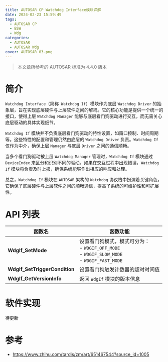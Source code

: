 ```yaml
---
title: AUTOSAR CP Watchdog Interface模块详解
date: 2024-02-23 15:59:49
tags:
  - AUTOSAR CP
  - BSW
  - Wdg
categories:
  - AUTOSAR
  - AUTOSAR Wdg
cover: AUTOSAR_03.png
---
```


> 本文章所参考的 AUTOSAR 标准为 4.4.0 版本

# 简介

`Watchdog Interface`（简称` Watchdog If`）模块作为底层 `Watchdog Driver` 的抽象层，旨在实现底层硬件与上层软件之间的解耦。它的核心功能是提供一个统一的接口，使得上层 `Watchdog Manager` 能够与底层看门狗驱动进行交互，而无需关心底层驱动的具体实现细节。

`Watchdog If` 模块并不负责底层看门狗驱动的特性设置，如窗口控制、时间周期等。这些特性的配置和管理仍然由底层的 `Watchdog Driver` 负责。`Watchdog If` 仅作为中介，确保上层 `Manager` 与底层 `Driver` 之间的通信顺畅。

当多个看门狗驱动被上层 `Watchdog Manager` 管理时，`Watchdog If` 模块通过 `DeviceIndex` 来区分和识别不同的驱动。如果在交互过程中出现错误，`Watchdog If` 模块将负责及时上报，确保系统能够作出相应的响应和处理。

总之，`Watchdog If` 模块在 `AUTOSAR` 架构的 `Watchdog` 协议栈中扮演着关键角色，它确保了底层硬件与上层软件之间的顺畅通信，提高了系统的可维护性和可扩展性。

# API 列表

| 函数名                        | 函数功能                                                     |
| ----------------------------- | ------------------------------------------------------------ |
| **WdgIf_SetMode**             | 设置看门狗模式，模式可分为：<br />- `WDGIF_OFF_MODE`<br />- `WDGIF_SLOW_MODE`<br />- `WDGIF_FAST_MODE` |
| **WdgIf_SetTriggerCondition** | 设置看门狗触发计数器的超时时间值                             |
| **WdgIf_GetVersionInfo**      | 返回 `WdgIf` 模块的版本信息                                    |

# 软件实现

待更新

# 参考

- https://www.zhihu.com/tardis/zm/art/651467544?source_id=1005
